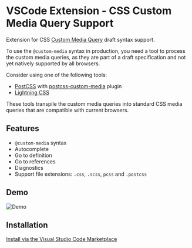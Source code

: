 # VSCode Extension - CSS Custom Media Query Support

Extension for CSS [Custom Media Query](https://www.w3.org/TR/mediaqueries-5/#custom-mq) draft syntax support.


To use the `@custom-media` syntax in production, you need a tool to process the custom media queries, as they are part of a draft specification and not yet natively supported by all browsers.

Consider using one of the following tools:

- [PostCSS](https://postcss.org/) with [postcss-custom-media](https://www.npmjs.com/package/postcss-custom-media) plugin
- [Lightning CSS](https://lightningcss.dev/transpilation.html#custom-media-queries)

These tools transpile the custom media queries into standard CSS media queries that are compatible with current browsers.

## Features

- `@custom-media` syntax
- Autocomplete
- Go to definition
- Go to references
- Diagnostics
- Support file extensions: `.css`, `.scss`, `pcss` and `.postcss`

## Demo

![Demo](https://github.com/user-attachments/assets/29fffe20-18e9-4912-9b95-87779a8ebb45)

## Installation

[Install via the Visual Studio Code Marketplace](https://marketplace.visualstudio.com/items?itemName=kamatte-me.css-custom-media)
